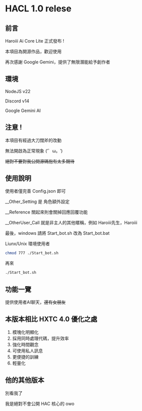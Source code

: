 # HACL 1.0 relese

## 前言

Haroiii Ai Core Lite 正式發布 ! 

本項目為開源作品，歡迎使用

再次感謝 Google Gemini，提供了無限潛能給予創作者

## 環境

NodeJS v22

Discord v14

Google Gemini AI

## 注意 !

本項目有經過大刀闊斧的改動

無法開啟為正常現象 (′゜ω。‵)

~~絕對不要對我公開源碼抱有太多期待~~

## 使用說明

使用者僅完善 Config.json 即可

__Other_Setting 是 角色額外設定

__Reference 關起來則會關掉回應回覆功能

__OtherUser_Call 就是非主人的其他暱稱，例如 Haroiii先生，Haroiii 

最後，windows 請將 Start_bot.sh 改為 Start_bot.bat

Liunx/Unix 環境使用者

```bash
chmod 777 ./Start_bot.sh
```

再來

```bash
./Start_bot.sh
```

## 功能一覽

提供使用者AI聊天，~~還有女朋友~~

## 本版本相比 HXTC 4.0 優化之處

1. 模塊化明顯化
2. 採用同時處理代碼，提升效率
3. 強化時間觀念
4. 可使用私人訊息
5. 更便捷的訓練
6. 輕量化

## 他的其他版本

別看我了

我是絕對不會公開 HAC 核心的 owo